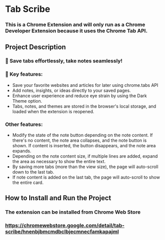 # Tab Scribe
### This is a Chrome Extension and will only run as a Chrome Developer Extension because it uses the Chrome Tab API.

## Project Description
### 🚀 Save tabs effortlessly, take notes seamlessly!

### 🌟 Key features:
- Save your favorite websites and articles for later using chrome.tabs API
- Add notes, insights, or ideas directly to your saved pages.
- Enhance user experience and reduce eye strain by using the Dark Theme option.
- Tabs, notes, and themes are stored in the browser's local storage, and loaded when the extension is reopened.
  
### Other features: 
- Modify the state of the note button depending on the note content. If there's no content, the note area collapses, and the note button is shown. If content is inserted, the button disappears, and the note area expands.
- Depending on the note content size, if multiple lines are added, expand the area as necessary to show the entire text.
- By saving more tabs (more than the view size), the page will auto-scroll down to the last tab.
- If note content is added on the last tab, the page will auto-scroll to show the entire card.

## How to Install and Run the Project
### The extension can be installed from Chrome Web Store
### https://chromewebstore.google.com/detail/tab-scribe/hnenbjbmcmdbclbjecmnecfamkapajml
